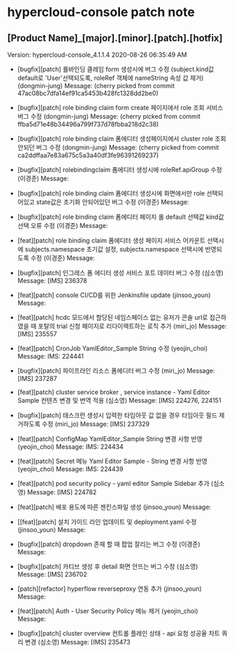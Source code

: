 # hypercloud-console patch note
## [Product Name]_[major].[minor].[patch].[hotfix]
Version: hypercloud-console_4.1.1.4
2020-08-26  06:35:49 AM
- [bugfix][patch] 롤바인딩 클레임 form 생성시에 버그 수정 (subject.kind값 default로 'User'선택되도록, roleRef 객체에 nameString 속성 값 제거) (dongmin-jung) 
    Message: (cherry picked from commit 47ac08bc7dfa14ef91ca5453b428fc1328dd2be0)

- [bugfix][patch] role binding claim form create 페이지에서 role 조회 서비스 버그 수정 (dongmin-jung) 
    Message: (cherry picked from commit ffba5d71e48b34496a799f737d78fbba218d2c38)

- [bugfix][patch] role binding claim 폼에디터 생성페이지에서 cluster role 조회 안되던 버그 수정 (dongmin-jung) 
    Message: (cherry picked from commit ca2ddffaa7e83a675c5a3a40df3fe96391269237)

- [bugfix][patch] rolebindingclaim 폼에디터 생성시에 roleRef.apiGroup 수정 (이경준) 
    Message: 
- [bugfix][patch] role binding claim 폼에디터 생성시에 화면에서만 role 선택되어있고 state값은 초기화 안되어있던 버그 수정 (이경준) 
    Message: 
- [bugfix][patch] role binding claim 폼에디터 페이지 롤 default 선택값 kind값 선택 오류 수정 (이경준) 
    Message: 
- [feat][patch] role binding claim 폼에디터 생성 페이지 서비스 어카운트 선택시에 subjects.namespace 초기값 설정, subjects.namespace 선택시에 반영되도록 수정 (이경준) 
    Message: 
- [bugfix][patch] 인그레스 폼 에디터 생성 서비스 포트 데이터 버그 수정 (심소영) 
    Message: [IMS] 236378

- [feat][patch] console CI/CD를 위한 Jenkinsfile update (jinsoo_youn) 
    Message: 
- [feat][patch] hcdc 모드에서 할당된 네임스페이스 없는 유저가 콘솔 url로 접근하였을 때 포탈의 trial 신청 페이지로 리다이렉트하는 로직 추가 (miri_jo) 
    Message: [IMS] 235557

- [feat][patch] CronJob YamlEditor_Sample String 수정 (yeojin_choi) 
    Message: IMS: 224441

- [bugfix][patch] 파이프라인 리소스 폼에디터 버그 수정 (miri_jo) 
    Message: [IMS] 237287

- [feat][patch] cluster service broker , service instance - Yaml Editor Sample 컨텐츠 변경 및 번역 적용 (심소영) 
    Message: [IMS] 224276, 224151

- [bugfix][patch] 태스크런 생성시 입력한 타임아웃 값 없을 경우 타임아웃 필드 제거하도록 수정 (miri_jo) 
    Message: [IMS] 237329

- [feat][patch] ConfigMap YamlEditor_Sample String 변경 사항 반영 (yeojin_choi) 
    Message: IMS: 224434

- [feat][patch] Secret 메뉴 Yaml Editor Sample - String 변경 사항 반영 (yeojin_choi) 
    Message: IMS: 224439

- [feat][patch] pod security policy - yaml editor Sample Sidebar 추가 (심소영) 
    Message: [IMS] 224782

- [feat][patch] 배포 용도에 따른 젠킨스파일 생성 (jinsoo_youn) 
    Message: 
- [[feat][patch] 설치 가이드 라인 업데이트 및 deployment.yaml 수정 (jinsoo_youn) 
    Message: 
- [bugfix][patch] dropdown 존재 할 때 팝업 잘리는 버그 수정 (이경준) 
    Message: 
- [bugfix][patch] 카티브 생성 후 detail 화면 안뜨는 버그 수정 (심소영) 
    Message: [IMS] 236702

- [patch][refactor] hyperflow reverseproxy 연동 추가 (jinsoo_youn) 
    Message: 
- [feat][patch] Auth - User Security Policy 메뉴 제거 (yeojin_choi) 
    Message: 
- [bugfix][patch] cluster overview 컨트롤 플레인 상태 - api 요청 성공율 차트 쿼리 변경 (심소영) 
    Message: [IMS] 235473
